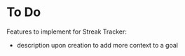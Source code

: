 # To Do

Features to implement for Streak Tracker:

- description upon creation to add more context to a goal
